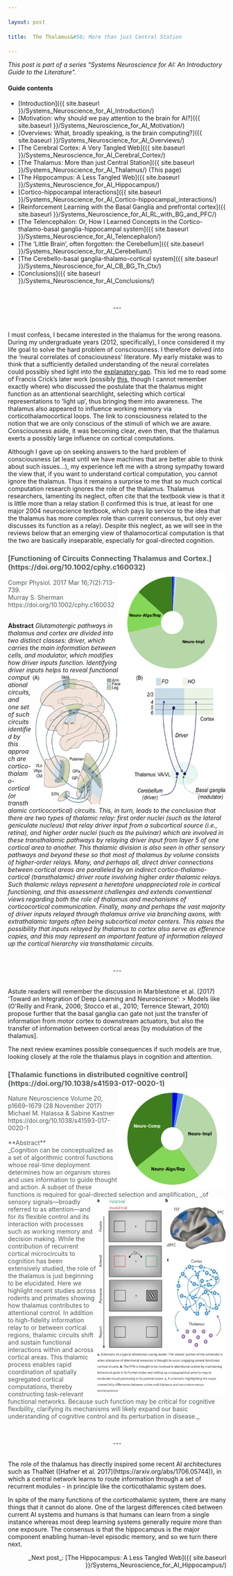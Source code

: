 ```yaml
---

layout: post

title:  The Thalamus&#58; More than just Central Station 

---
```


_This post is part of a series "Systems Neuroscience for AI: An Introductory Guide to the Literature"._

#### Guide contents
* [Introduction]({{ site.baseurl }}/Systems_Neuroscience_for_AI_Introduction/)
* [Motivation: why should we pay attention to the brain for AI?]({{ site.baseurl }}/Systems_Neuroscience_for_AI_Motivation/)
* [Overviews: What, broadly speaking, is the brain computing?]({{ site.baseurl }}/Systems_Neuroscience_for_AI_Overviews/)
* [The Cerebral Cortex: A Very Tangled Web]({{ site.baseurl }}/Systems_Neuroscience_for_AI_Cerebral_Cortex/)
* [The Thalamus: More than just Central Station]({{ site.baseurl }}/Systems_Neuroscience_for_AI_Thalamus/) (This page)
* [The Hippocampus: A Less Tangled Web]({{ site.baseurl }}/Systems_Neuroscience_for_AI_Hippocampus/)
* [Cortico-hippocampal interactions]({{ site.baseurl }}/Systems_Neuroscience_for_AI_Cortico-hippocampal_interactions/)
* [Reinforcement Learning with the Basal Ganglia and prefrontal cortex]({{ site.baseurl }}/Systems_Neuroscience_for_AI_RL_with_BG_and_PFC/)
* [The Telencephalon: Or, How I Learned Concepts in the Cortico-thalamo-basal ganglia-hippocampal system]({{ site.baseurl }}/Systems_Neuroscience_for_AI_Telencephalon/)
* [The ‘Little Brain’, often forgotten: the Cerebellum]({{ site.baseurl }}/Systems_Neuroscience_for_AI_Cerebellum/)
* [The Cerebello-basal ganglia-thalamo-cortical system]({{ site.baseurl }}/Systems_Neuroscience_for_AI_CB_BG_Th_Ctx/)
* [Conclusions]({{ site.baseurl }}/Systems_Neuroscience_for_AI_Conclusions/)
<br>
<p markdown='1' style="text-align:center">---</p>
<br>

I must confess, I became interested in the thalamus for the wrong reasons. During my undergraduate years (2012, specifically), I once considered it my life goal to solve the hard problem of consciousness. I therefore delved into the ‘neural correlates of consciousness’ literature. My early mistake was to think that a sufficiently detailed understanding of the neural correlates could possibly shed light into the [explanatory gap](https://en.wikipedia.org/wiki/Explanatory_gap). This led me to read some  of Francis Crick’s later work (possibly [this](https://profiles.nlm.nih.gov/ps/access/SCBCFD.pdf), though I cannot remember exactly where) who discussed the postulate that the thalamus might function as an attentional searchlight, selecting which cortical representations to ‘light up’, thus bringing them into awareness. The thalamus also appeared to influence working memory via corticothalamocortical loops. The link to consciousness related to the notion that we are only conscious of the stimuli of which we are aware. Consciousness aside, it was becoming clear, even then, that the thalamus exerts a possibly large influence on cortical computations. 

Although I gave up on seeking answers to the hard problem of consciousness (at least until we have machines that are better able to think about such issues…), my experience left me with a strong sympathy toward the view that, if you want to understand cortical computation, you cannot ignore the thalamus. Thus it remains a surprise to me that so much cortical computation research ignores the role of the thalamus. Thalamus researchers, lamenting its neglect, often cite that the textbook view is that it is little more than a relay station (I confirmed this is true, at least for one major 2004 neuroscience textbook, which pays lip service to the idea that the thalamus has more complex role than current consensus, but only ever discusses its function as a relay). Despite this neglect, as we will see in the reviews below that an emerging view of thalamocortical computation is that the two are basically inseparable, especially for goal-directed cognition. 

<h3 markdown='1' style="color:#515A5A">
[Functioning of Circuits Connecting Thalamus and Cortex.](https://doi.org/10.1002/cphy.c160032)
<img align="right" width="250" height="235" src="../images/sysneuroai_images/sherman2017.png"    >
</h3>
<p markdown='1' style="color:#515A5A">
Compr Physiol. 2017 Mar 16;7(2):713-739.<br>
Murray S. Sherman <br>
https://doi.org/10.1002/cphy.c160032 <br>
<br>

**Abstract**
_Glutamatergic pathways in thalamus and cortex are divided into two distinct classes: driver, which carries the main information between cells, and modulator, which modifies how driver inputs function. Identifying driver inputs helps to reveal functional_ 
<img align="right" width="450" height="300" src="../images/sysneuroai_images/sherman_pic.png"> 
_computational circuits, and one set of such circuits identified by this approach are cortico-thalamo-cortical (or transthalamic corticocortical) circuits. This, in turn, leads to the conclusion that there are two types of thalamic relay: first order nuclei (such as the lateral geniculate nucleus) that relay driver input from a subcortical source (i.e., retina), and higher order nuclei (such as the pulvinar) which are involved in these transthalamic pathways by relaying driver input from layer 5 of one cortical area to another. This thalamic division is also seen in other sensory pathways and beyond these so that most of thalamus by volume consists of higher-order relays. Many, and perhaps all, direct driver connections between cortical areas are paralleled by an indirect cortico-thalamo-cortical (transthalamic) driver route involving higher order thalamic relays. Such thalamic relays represent a heretofore unappreciated role in cortical functioning, and this assessment challenges and extends conventional views regarding both the role of thalamus and mechanisms of corticocortical communication. Finally, many and perhaps the vast majority of driver inputs relayed through thalamus arrive via branching axons, with extrathalamic targets often being subcortical motor centers. This raises the possibility that inputs relayed by thalamus to cortex also serve as efference copies, and this may represent an important feature of information relayed up the cortical hierarchy via transthalamic circuits._ </p>

<br>
<p markdown='1' style="text-align:center">---</p>
<br>
Astute readers will remember the discussion in Marblestone et al. (2017) ‘Toward an Integration of Deep Learning and Neuroscience’:
> Models like (O'Reilly and Frank, 2006; Stocco et al., 2010; Terrence Stewart, 2010) propose further that the basal ganglia can gate not just the transfer of information from motor cortex to downstream actuators, but also the transfer of information between cortical areas [by modulation of the thalamus]. 

The next review examines possible consequences if such models are true, looking closely at the role the thalamus plays in cognition and attention. 
<h3 markdown='1' style="color:#515A5A">
[Thalamic functions in distributed cognitive control](https://doi.org/10.1038/s41593-017-0020-1)<img align="right" width="250" height="235" src="../images/sysneuroai_images/halassa.png">
</h3>
<p markdown='1' style="color:#515A5A">
Nature Neuroscience Volume 20, p1669–1679 (28 November 2017)<br>
Michael M. Halassa & Sabine Kastner <br>
https://doi.org/10.1038/s41593-017-0020-1 <br>
<br>
**Abstract**
<br>
_Cognition can be conceptualized as a set of algorithmic control functions whose real-time deployment determines how an organism stores and uses information to guide thought and action. A subset of these functions is required for goal-directed selection and amplification_ 
<img align="right" width="300" height="450" src="../images/sysneuroai_images/halassa_pic.png">
_of sensory signals—broadly referred to as attention—and for its flexible control and its interaction with processes such as working memory and decision making. While the contribution of recurrent cortical microcircuits to cognition has been extensively studied, the role of the thalamus is just beginning to be elucidated. Here we highlight recent studies across rodents and primates showing how thalamus contributes to attentional control. In addition to high-fidelity information relay to or between cortical regions, thalamic circuits shift and sustain functional interactions within and across cortical areas. This thalamic process enables rapid coordination of spatially segregated cortical computations, thereby constructing task-relevant functional networks. Because such function may be critical for cognitive flexibility, clarifying its mechanisms will likely expand our basic understanding of cognitive control and its perturbation in disease._ </p>
<br>
<p markdown='1' style="text-align:center">---</p>
<br>
The role of the thalamus has directly inspired some recent AI architectures such as ThalNet ([Hafner et al. 2017](https://arxiv.org/abs/1706.05744)), in which a central network learns to route information through a set of recurrent modules - in principle like the corticothalamic system does. 

In spite of the many functions of the corticothalamic system, there are many things that it cannot do alone. One of the largest differences cited between current AI systems and humans is that humans can learn from a single instance whereas most deep learning systems generally require more than one exposure. The consensus is that the hippocampus is the major component enabling human-level episodic memory, and so we turn there next. 

<p markdown='1' style="text-align:right">_Next post_: [The Hippocampus: A Less Tangled Web]({{ site.baseurl }}/Systems_Neuroscience_for_AI_Hippocampus/)</p>
